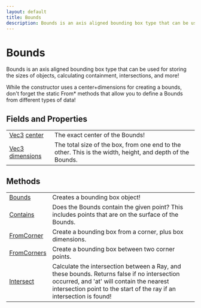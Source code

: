 ```yaml
---
layout: default
title: Bounds
description: Bounds is an axis aligned bounding box type that can be used for storing the sizes of objects, calculating containment, intersections, and more!  While the constructor uses a center+dimensions for creating a bounds, don't forget the static From* methods that allow you to define a Bounds from different types of data!
---
```

# Bounds

Bounds is an axis aligned bounding box type that can be used for
storing the sizes of objects, calculating containment, intersections, and
more!

While the constructor uses a center+dimensions for creating a bounds, don't
forget the static From* methods that allow you to define a Bounds from different
types of data!


## Fields and Properties

|  |  |
|--|--|
|[Vec3]({{site.url}}/Pages/Reference/Vec3.html) [center]({{site.url}}/Pages/Reference/Bounds/center.html)|The exact center of the Bounds!|
|[Vec3]({{site.url}}/Pages/Reference/Vec3.html) [dimensions]({{site.url}}/Pages/Reference/Bounds/dimensions.html)|The total size of the box, from one end to the other. This is the width, height, and depth of the Bounds.|



## Methods

|  |  |
|--|--|
|[Bounds]({{site.url}}/Pages/Reference/Bounds/Bounds.html)|Creates a bounding box object!|
|[Contains]({{site.url}}/Pages/Reference/Bounds/Contains.html)|Does the Bounds contain the given point? This includes points that are on the surface of the Bounds.|
|[FromCorner]({{site.url}}/Pages/Reference/Bounds/FromCorner.html)|Create a bounding box from a corner, plus box dimensions.|
|[FromCorners]({{site.url}}/Pages/Reference/Bounds/FromCorners.html)|Create a bounding box between two corner points.|
|[Intersect]({{site.url}}/Pages/Reference/Bounds/Intersect.html)|Calculate the intersection between a Ray, and these bounds. Returns false if no intersection occurred, and 'at' will contain the nearest intersection point to the start of the ray if an intersection is found!|


